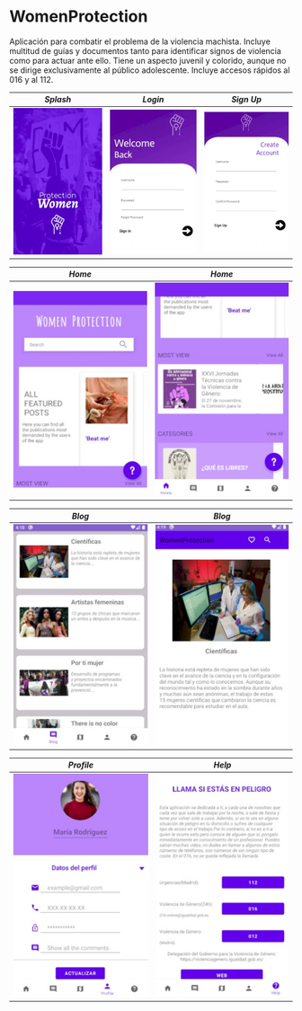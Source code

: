 # WomenProtection
 Aplicación      para combatir el problema de la violencia machista. Incluye multitud de guías y documentos tanto para identificar signos de violencia como para actuar ante ello. Tiene un aspecto juvenil y colorido, aunque no se dirige exclusivamente al público adolescente. Incluye accesos rápidos al 016 y al 112.
 
 
 
*Splash* | *Login* | *Sign Up* |
  ----- |----- | ------ |
![](img/Splash.jpg) | ![](img/Login.jpg) | ![](img/SignUp.jpg)

*Home* | *Home* |
------ | ------ |
![](img/Home1.jpg) | ![](img/Home2.jpg)


 *Blog* | *Blog* |
 ------ | ------ | 
![](img/Blog.jpg) | ![](img/Blog2.jpg)

*Profile* | *Help*
--------- | ------
![](img/Profile.jpg) | ![](img/Help.jpg)
